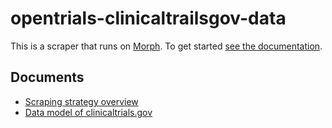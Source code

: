 # opentrials-clinicaltrailsgov-data

This is a scraper that runs on [Morph](https://morph.io). To get started [see the documentation](https://morph.io/documentation).

## Documents

- [Scraping strategy overview](https://github.com/okfn/opentrials-clinicaltrailsgov-data/blob/master/STRATEGY.md)
- [Data model of clinicaltrials.gov](https://github.com/okfn/opentrials-clinicaltrailsgov-data/blob/master/MODEL.md)
